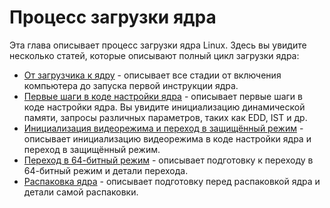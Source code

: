 # Процесс загрузки ядра

Эта глава описывает процесс загрузки ядра Linux. 
Здесь вы увидите несколько статей, которые описывают полный цикл загрузки ядра:

* [От загрузчика к ядру](https://proninyaroslav.gitbooks.io/linux-insides-ru/content/Booting/linux-bootstrap-1.html) - описывает все стадии от включения компьютера до запуска первой инструкции ядра.
* [Первые шаги в коде настройки ядра](https://proninyaroslav.gitbooks.io/linux-insides-ru/content/Booting/linux-bootstrap-2.html) - описывает первые шаги в коде настройки ядра. Вы увидите инициализацию динамической памяти, запросы различных параметров, таких как EDD, IST и др.
* [Инициализация видеорежима и переход в защищённый режим](https://proninyaroslav.gitbooks.io/linux-insides-ru/content/Booting/linux-bootstrap-3.html) - описывает инициализацию видеорежима в коде настройки ядра и переход в защищённый режим.
* [Переход в 64-битный режим](https://proninyaroslav.gitbooks.io/linux-insides-ru/content/Booting/linux-bootstrap-4.html) - описывает подготовку к переходу в 64-битный режим и детали перехода.
* [Распаковка ядра](https://proninyaroslav.gitbooks.io/linux-insides-ru/content/Booting/linux-bootstrap-5.html) - описывает подготовку перед распаковкой ядра и детали самой распаковки.

